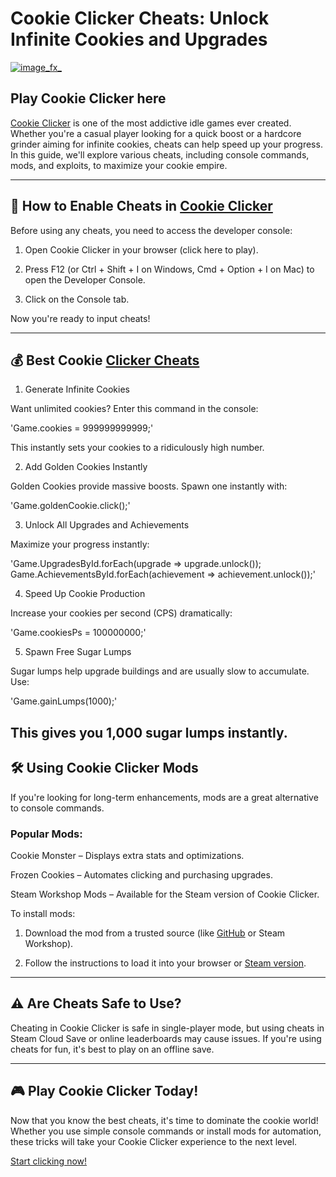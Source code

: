 # Cookie Clicker Cheats: Unlock Infinite Cookies and Upgrades

[![image_fx_](https://github.com/user-attachments/assets/5ea221ea-be8c-4be2-910b-0da88e62e8dd)](https://cookieclicker.ee/)

## Play Cookie Clicker here

[Cookie Clicker](https://cookieclicker.ee) is one of the most addictive idle games ever created. Whether you're a casual player looking for a quick boost or a hardcore grinder aiming for infinite cookies, cheats can help speed up your progress. In this guide, we'll explore various cheats, including console commands, mods, and exploits, to maximize your cookie empire.

---
## 🚀 How to Enable Cheats in [Cookie Clicker](https://cookieclicker.me)

Before using any cheats, you need to access the developer console:

1. Open Cookie Clicker in your browser (click here to play).

2. Press F12 (or Ctrl + Shift + I on Windows, Cmd + Option + I on Mac) to open the Developer Console.

3. Click on the Console tab.

Now you're ready to input cheats!

---

## 💰 Best Cookie [Clicker Cheats](https://cookieclicker.app)

1. Generate Infinite Cookies

Want unlimited cookies? Enter this command in the console:

'Game.cookies = 999999999999;'

This instantly sets your cookies to a ridiculously high number.

2. Add Golden Cookies Instantly

Golden Cookies provide massive boosts. Spawn one instantly with:

'Game.goldenCookie.click();'

3. Unlock All Upgrades and Achievements

Maximize your progress instantly:

'Game.UpgradesById.forEach(upgrade => upgrade.unlock());
Game.AchievementsById.forEach(achievement => achievement.unlock());'

4. Speed Up Cookie Production

Increase your cookies per second (CPS) dramatically:

'Game.cookiesPs = 100000000;'

5. Spawn Free Sugar Lumps

Sugar lumps help upgrade buildings and are usually slow to accumulate. Use:

'Game.gainLumps(1000);'

This gives you 1,000 sugar lumps instantly.
---

## 🛠️ Using Cookie Clicker Mods

If you're looking for long-term enhancements, mods are a great alternative to console commands.

### Popular Mods:

Cookie Monster – Displays extra stats and optimizations.

Frozen Cookies – Automates clicking and purchasing upgrades.

Steam Workshop Mods – Available for the Steam version of Cookie Clicker.

To install mods:

1. Download the mod from a trusted source (like [GitHub](https://cookieclickerorteil.github.io
) or Steam Workshop).

2. Follow the instructions to load it into your browser or [Steam version](https://store.steampowered.com/app/1454400/Cookie_Clicker/
).

---
## ⚠️ Are Cheats Safe to Use?

Cheating in Cookie Clicker is safe in single-player mode, but using cheats in Steam Cloud Save or online leaderboards may cause issues. If you're using cheats for fun, it's best to play on an offline save.

---
## 🎮 Play Cookie Clicker Today!

Now that you know the best cheats, it's time to dominate the cookie world! Whether you use simple console commands or install mods for automation, these tricks will take your Cookie Clicker experience to the next level.

[Start clicking now!](https://cookieclicker.ee)
